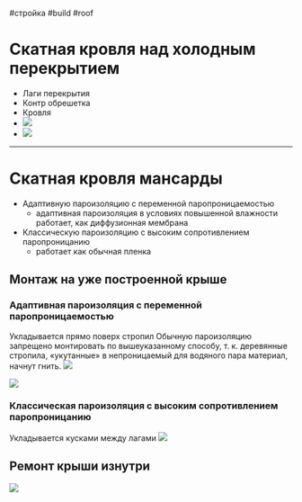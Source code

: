 #стройка #build #roof

# Скатная кровля над холодным перекрытием

- Лаги перекрытия
- Контр обрешетка
- Кровля
- ![](mansarda_shinglas_classik_m.png)
- ![](TN_-KROVLYA-Mansadra-Lyuksard-Klassik_m.png)
---
# Скатная кровля мансарды

 - Адаптивную пароизоляцию с переменной паропроницаемостью
	- адаптивная пароизоляция в условиях повышенной влажности работает, как диффузионная мембрана
- Классическую пароизоляцию с высоким сопротивлением паропроницанию
	- работает как обычная пленка

## Монтаж на уже построенной крыше 
### Адаптивная пароизоляция с переменной паропроницаемостью
Укладывается прямо поверх стропил
Обычную пароизоляцию запрещено монтировать по вышеуказанному способу, т. к. деревянные стропила, «укутанные» в непроницаемый для водяного пара материал, начнут гнить.
![](Pasted%20image%2020230827201353.png)

![](Pasted%20image%2020230827202747.png)

### Классическая пароизоляция с высоким сопротивлением паропроницанию
Укладывается кусками между лагами
![](Pasted%20image%2020230827203738.png)

## Ремонт крыши изнутри
![](Pasted%20image%2020230827203955.png)